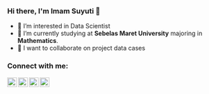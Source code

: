 ### Hi there, I'm Imam Suyuti 👋
- 👀 I’m interested in Data Scientist
- 🌱 I’m currently studying at **Sebelas Maret University** majoring in **Mathematics**.
- 💞️ I want to collaborate on project data cases

### Connect with me:

[<img align="left" alt="codeSTACKr | Email" width="22px" src="https://img.icons8.com/fluent/48/000000/gmail.png" />][gmail]
[<img align="left" alt="codeSTACKr | Instagram" width="22px" src="https://cdn.jsdelivr.net/npm/simple-icons@v3/icons/instagram.svg" />][instagram]
[<img align="left" alt="codeSTACKr | LinkedIn" width="22px" src="https://cdn.jsdelivr.net/npm/simple-icons@v3/icons/linkedin.svg" />][linkedin]
[<img align="left" alt="codeSTACKr | Tableau" width="22px" src="https://cdn.jsdelivr.net/npm/simple-icons@v3/icons/tableau.svg" />][tableau]

<br />

<!---
imams12/imams12 is a ✨ special ✨ repository because its `README.md` (this file) appears on your GitHub profile.
You can click the Preview link to take a look at your changes.
--->

[gmail]: mailto:imamsuyuti00@gmail.com
[instagram]: https://instagram.com/imam_soeyoeti12
[linkedin]: https://www.linkedin.com/in/imam-suyuti-681a74213
[tableau]: https://public.tableau.com/profile/imam.suyuti

